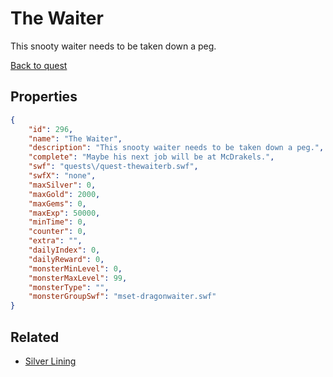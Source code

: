 # The Waiter

This snooty waiter needs to be taken down a peg.

[Back to quest](../quests.md)

## Properties

```json
{
    "id": 296,
    "name": "The Waiter",
    "description": "This snooty waiter needs to be taken down a peg.",
    "complete": "Maybe his next job will be at McDrakels.",
    "swf": "quests\/quest-thewaiterb.swf",
    "swfX": "none",
    "maxSilver": 0,
    "maxGold": 2000,
    "maxGems": 0,
    "maxExp": 50000,
    "minTime": 0,
    "counter": 0,
    "extra": "",
    "dailyIndex": 0,
    "dailyReward": 0,
    "monsterMinLevel": 0,
    "monsterMaxLevel": 99,
    "monsterType": "",
    "monsterGroupSwf": "mset-dragonwaiter.swf"
}
```

## Related

- [Silver Lining](../items/1967-silver-lining.md)


